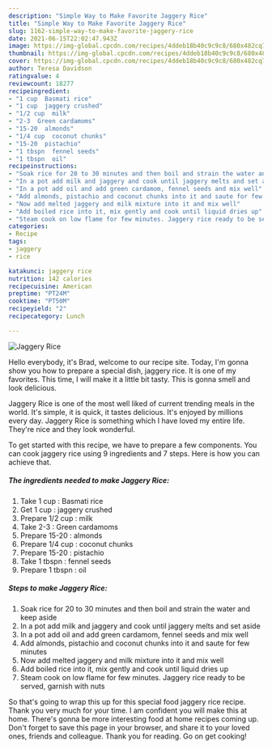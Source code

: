 ```yaml
---
description: "Simple Way to Make Favorite Jaggery Rice"
title: "Simple Way to Make Favorite Jaggery Rice"
slug: 1162-simple-way-to-make-favorite-jaggery-rice
date: 2021-06-15T22:02:47.943Z
image: https://img-global.cpcdn.com/recipes/4ddeb18b40c9c9c8/680x482cq70/jaggery-rice-recipe-main-photo.jpg
thumbnail: https://img-global.cpcdn.com/recipes/4ddeb18b40c9c9c8/680x482cq70/jaggery-rice-recipe-main-photo.jpg
cover: https://img-global.cpcdn.com/recipes/4ddeb18b40c9c9c8/680x482cq70/jaggery-rice-recipe-main-photo.jpg
author: Teresa Davidson
ratingvalue: 4
reviewcount: 18277
recipeingredient:
- "1 cup  Basmati rice"
- "1 cup  jaggery crushed"
- "1/2 cup  milk"
- "2-3  Green cardamoms"
- "15-20  almonds"
- "1/4 cup  coconut chunks"
- "15-20  pistachio"
- "1 tbspn  fennel seeds"
- "1 tbspn  oil"
recipeinstructions:
- "Soak rice for 20 to 30 minutes and then boil and strain the water and keep aside"
- "In a pot add milk and jaggery and cook until jaggery melts and set aside"
- "In a pot add oil and add green cardamom, fennel seeds and mix well"
- "Add almonds, pistachio and coconut chunks into it and saute for few minutes"
- "Now add melted jaggery and milk mixture into it and mix well"
- "Add boiled rice into it, mix gently and cook until liquid dries up"
- "Steam cook on low flame for few minutes. Jaggery rice ready to be served, garnish with nuts"
categories:
- Recipe
tags:
- jaggery
- rice

katakunci: jaggery rice 
nutrition: 142 calories
recipecuisine: American
preptime: "PT24M"
cooktime: "PT50M"
recipeyield: "2"
recipecategory: Lunch

---
```



![Jaggery Rice](https://img-global.cpcdn.com/recipes/4ddeb18b40c9c9c8/680x482cq70/jaggery-rice-recipe-main-photo.jpg)

Hello everybody, it's Brad, welcome to our recipe site. Today, I'm gonna show you how to prepare a special dish, jaggery rice. It is one of my favorites. This time, I will make it a little bit tasty. This is gonna smell and look delicious.

Jaggery Rice is one of the most well liked of current trending meals in the world. It's simple, it is quick, it tastes delicious. It's enjoyed by millions every day. Jaggery Rice is something which I have loved my entire life. They're nice and they look wonderful.




To get started with this recipe, we have to prepare a few components. You can cook jaggery rice using 9 ingredients and 7 steps. Here is how you can achieve that.

<!--inarticleads1-->

##### The ingredients needed to make Jaggery Rice:

1. Take 1 cup : Basmati rice
1. Get 1 cup : jaggery crushed
1. Prepare 1/2 cup : milk
1. Take 2-3 : Green cardamoms
1. Prepare 15-20 : almonds
1. Prepare 1/4 cup : coconut chunks
1. Prepare 15-20 : pistachio
1. Take 1 tbspn : fennel seeds
1. Prepare 1 tbspn : oil




<!--inarticleads2-->

##### Steps to make Jaggery Rice:

1. Soak rice for 20 to 30 minutes and then boil and strain the water and keep aside
1. In a pot add milk and jaggery and cook until jaggery melts and set aside
1. In a pot add oil and add green cardamom, fennel seeds and mix well
1. Add almonds, pistachio and coconut chunks into it and saute for few minutes
1. Now add melted jaggery and milk mixture into it and mix well
1. Add boiled rice into it, mix gently and cook until liquid dries up
1. Steam cook on low flame for few minutes. Jaggery rice ready to be served, garnish with nuts




So that's going to wrap this up for this special food jaggery rice recipe. Thank you very much for your time. I am confident you will make this at home. There's gonna be more interesting food at home recipes coming up. Don't forget to save this page in your browser, and share it to your loved ones, friends and colleague. Thank you for reading. Go on get cooking!
